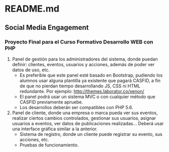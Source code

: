 # README.md
## Social Media Engagement
### Proyecto Final para el Curso Formativo Desarrollo WEB con PHP

1. Panel de gestión para los administradores del sistema, donde puedan definir: clientes, eventos, usuarios y acciones, además de poder ver datos de uso, etc.
    * Es preferible que este panel esté basado en Bootstrap, pudiendo los alumnos usar alguna plantilla ya existente que pagará CASFID, a fin de que no pierdan tiempo desarrollando JS, CSS ni HTML redundante. Por ejemplo: http://themes.laborator.co/xenon/
    * El panel podrá usar un sistema MVC o con cualquier método que CASFID previamente apruebe.
    * Los desarrollos deberán ser compatibles con PHP 5.6.
2. Panel de cliente, donde una empresa o marca pueda ver sus eventos, realizar ciertos
cambios controlados, gestionar sus usuarios, asignar usuarios a eventos, ver datos de
publicaciones realizadas... Deberá usar una interface gráfica similar a la anterior.
    * Sistema de registro, donde un cliente puede registrar su evento, sus acciones, etc.
    * Pruebas de funcionamiento.


